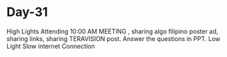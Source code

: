 # Day-31
High Lights 
Attending 10:00 AM MEETING , sharing algo filipino poster ad, sharing links, sharing TERAVISION post.  Answer the questions in PPT. 
Low Light 
Slow internet Connection
